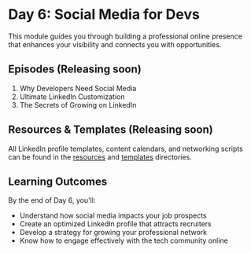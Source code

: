 # Day 6: Social Media for Devs

This module guides you through building a professional online presence that enhances your visibility and connects you with opportunities.

## Episodes (Releasing soon)

1. Why Developers Need Social Media
2. Ultimate LinkedIn Customization
3. The Secrets of Growing on LinkedIn

## Resources & Templates (Releasing soon)

All LinkedIn profile templates, content calendars, and networking scripts can be found in the [resources](/Day-6-Social-Media-for-Devs/resources) and [templates](/Day-6-Social-Media-for-Devs/templates) directories.

## Learning Outcomes

By the end of Day 6, you'll:

- Understand how social media impacts your job prospects
- Create an optimized LinkedIn profile that attracts recruiters
- Develop a strategy for growing your professional network
- Know how to engage effectively with the tech community online
